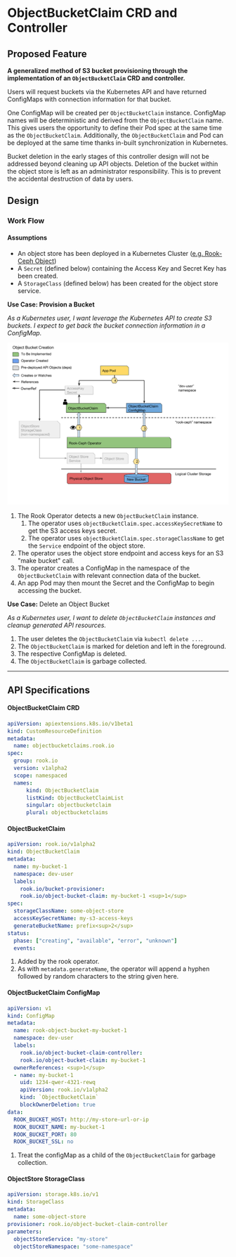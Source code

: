 # ObjectBucketClaim CRD and Controller

## Proposed Feature

**A generalized method of S3 bucket provisioning through the implementation of an `ObjectBucketClaim` CRD and controller.** 

Users will request buckets via the Kubernetes API and have returned ConfigMaps with connection information for that bucket.  

One ConfigMap will be created per `ObjectBucketClaim` instance.  ConfigMap names will be deterministic and derived from the `ObjectBucketClaim` name.  This gives users the opportunity to define their Pod spec at the same time as the `ObjectBucketClaim`.  Additionally, the `ObjectBucketClaim` and Pod can be deployed at the same time thanks in-built synchronization in Kubernetes.

Bucket deletion in the early stages of this controller design will not be addressed beyond cleaning up API objects.  Deletion of the bucket within the object store is left as an administrator responsibility.  This is to prevent the accidental destruction of data by users.

## Design

### Work Flow

#### Assumptions

- An object store has been deployed in a Kubernetes Cluster ([e.g. Rook-Ceph Object](https://rook.github.io/docs/rook/master/ceph-object.html))
- A `Secret` (defined below) containing the Access Key and Secret Key has been created.
- A `StorageClass` (defined below) has been created for the object store service.

**Use Case: Provision a Bucket** 

_As a Kubernetes user, I want leverage the Kubernetes API to create S3 buckets. I expect to get back the bucket connection information in a ConfigMap._
 
![work flow](./ObjectBucketClaim.png)

1. The Rook Operator detects a new `ObjectBucketClaim` instance.  
    1. The operator uses `objectBucketClaim.spec.accessKeySecretName` to get the S3 access keys secret.  
    1. The operator uses `objectBucketClaim.spec.storageClassName` to get the `Service` endpoint of the object store.
1. The operator uses the object store endpoint and access keys for an S3 "make bucket" call.
1. The operator creates a ConfigMap in the namespace of the `ObjectBucketClaim` with relevant connection data of the bucket.
1. An app Pod may then mount the Secret and the ConfigMap to begin accessing the bucket. 

**Use Case:** Delete an Object Bucket

_As a Kubernetes user, I want to delete `ObjectBucketClaim` instances and cleanup generated API resources._

1. The user deletes the `ObjectBucketClaim` via `kubectl delete ...`.
1. The `ObjectBucketClaim` is marked for deletion and left in the foreground.
1. The respective ConfigMap is deleted.
1. The `ObjectBucketClaim` is garbage collected.

---

## API Specifications

#### ObjectBucketClaim CRD

```yaml
apiVersion: apiextensions.k8s.io/v1beta1 
kind: CustomResourceDefinition
metadata:
  name: objectbucketclaims.rook.io
spec:
  group: rook.io
  version: v1alpha2
  scope: namespaced
  names:
      kind: ObjectBucketClaim
      listKind: ObjectBucketClaimList
      singular: objectbucketclaim
      plural: objectbucketclaims
```

#### ObjectBucketClaim

```yaml
apiVersion: rook.io/v1alpha2
kind: ObjectBucketClaim
metadata:
  name: my-bucket-1
  namespace: dev-user
  labels:
    rook.io/bucket-provisioner:
    rook.io/object-bucket-claim: my-bucket-1 <sup>1</sup>
spec:
  storageClassName: some-object-store
  accessKeySecretName: my-s3-access-keys
  generateBucketName: prefix<sup>2</sup>
status:
  phase: ["creating", "available", "error", "unknown"]
  events:
```

1. Added by the rook operator.
1. As with `metadata.generateName`, the operator will append a hyphen followed by random characters to the string given here.

#### ObjectBucketClaim ConfigMap

```yaml
apiVersion: v1
kind: ConfigMap
metadata:
  name: rook-object-bucket-my-bucket-1
  namespace: dev-user
  labels:
    rook.io/object-bucket-claim-controller:
    rook.io/object-bucket-claim: my-bucket-1
  ownerReferences: <sup>1</sup>
  - name: my-bucket-1
    uid: 1234-qwer-4321-rewq
    apiVersion: rook.io/v1alpha2
    kind: `ObjectBucketClaim`
    blockOwnerDeletion: true 
data:
  ROOK_BUCKET_HOST: http://my-store-url-or-ip
  ROOK_BUCKET_NAME: my-bucket-1
  ROOK_BUCKET_PORT: 80
  ROOK_BUCKET_SSL: no
```

1. Treat the configMap as a child of the `ObjectBucketClaim` for garbage collection.

#### ObjectStore StorageClass

```yaml
apiVersion: storage.k8s.io/v1
kind: StorageClass
metadata:
  name: some-object-store
provisioner: rook.io/object-bucket-claim-controller
parameters:
  objectStoreService: "my-store"
  objectStoreNamespace: "some-namespace"
```
  

